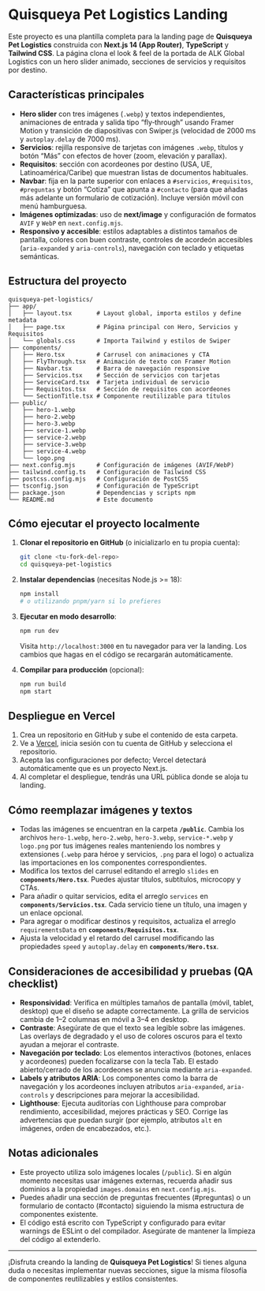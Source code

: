 # Quisqueya Pet Logistics Landing

Este proyecto es una plantilla completa para la landing page de **Quisqueya Pet Logistics** construida con **Next.js 14 (App Router)**, **TypeScript** y **Tailwind CSS**. La página clona el look & feel de la portada de ALK Global Logistics con un hero slider animado, secciones de servicios y requisitos por destino.

## Características principales

- **Hero slider** con tres imágenes (`.webp`) y textos independientes, animaciones de entrada y salida tipo “fly‑through” usando Framer Motion y transición de diapositivas con Swiper.js (velocidad de 2000 ms y `autoplay.delay` de 7000 ms).
- **Servicios**: rejilla responsive de tarjetas con imágenes `.webp`, títulos y botón “Más” con efectos de hover (zoom, elevación y parallax).
- **Requisitos**: sección con acordeones por destino (USA, UE, Latinoamérica/Caribe) que muestran listas de documentos habituales.
- **Navbar**: fija en la parte superior con enlaces a `#servicios`, `#requisitos`, `#preguntas` y botón “Cotiza” que apunta a `#contacto` (para que añadas más adelante un formulario de cotización). Incluye versión móvil con menú hamburguesa.
- **Imágenes optimizadas**: uso de **next/image** y configuración de formatos `AVIF` y `WebP` en `next.config.mjs`.
- **Responsivo y accesible**: estilos adaptables a distintos tamaños de pantalla, colores con buen contraste, controles de acordeón accesibles (`aria-expanded` y `aria-controls`), navegación con teclado y etiquetas semánticas.

## Estructura del proyecto

```
quisqueya-pet-logistics/
├── app/
│   ├── layout.tsx       # Layout global, importa estilos y define metadata
│   ├── page.tsx         # Página principal con Hero, Servicios y Requisitos
│   └── globals.css      # Importa Tailwind y estilos de Swiper
├── components/
│   ├── Hero.tsx         # Carrusel con animaciones y CTA
│   ├── FlyThrough.tsx   # Animación de texto con Framer Motion
│   ├── Navbar.tsx       # Barra de navegación responsive
│   ├── Servicios.tsx    # Sección de servicios con tarjetas
│   ├── ServiceCard.tsx  # Tarjeta individual de servicio
│   ├── Requisitos.tsx   # Sección de requisitos con acordeones
│   └── SectionTitle.tsx # Componente reutilizable para títulos
├── public/
│   ├── hero-1.webp
│   ├── hero-2.webp
│   ├── hero-3.webp
│   ├── service-1.webp
│   ├── service-2.webp
│   ├── service-3.webp
│   ├── service-4.webp
│   └── logo.png
├── next.config.mjs      # Configuración de imágenes (AVIF/WebP)
├── tailwind.config.ts   # Configuración de Tailwind CSS
├── postcss.config.mjs   # Configuración de PostCSS
├── tsconfig.json        # Configuración de TypeScript
├── package.json         # Dependencias y scripts npm
└── README.md            # Este documento
```

## Cómo ejecutar el proyecto localmente

1. **Clonar el repositorio en GitHub** (o inicializarlo en tu propia cuenta):

   ```bash
   git clone <tu-fork-del-repo>
   cd quisqueya-pet-logistics
   ```

2. **Instalar dependencias** (necesitas Node.js >= 18):

   ```bash
   npm install
   # o utilizando pnpm/yarn si lo prefieres
   ```

3. **Ejecutar en modo desarrollo**:

   ```bash
   npm run dev
   ```

   Visita `http://localhost:3000` en tu navegador para ver la landing. Los cambios que hagas en el código se recargarán automáticamente.

4. **Compilar para producción** (opcional):

   ```bash
   npm run build
   npm start
   ```

## Despliegue en Vercel

1. Crea un repositorio en GitHub y sube el contenido de esta carpeta.
2. Ve a [Vercel](https://vercel.com), inicia sesión con tu cuenta de GitHub y selecciona el repositorio.
3. Acepta las configuraciones por defecto; Vercel detectará automáticamente que es un proyecto Next.js.
4. Al completar el despliegue, tendrás una URL pública donde se aloja tu landing.

## Cómo reemplazar imágenes y textos

- Todas las imágenes se encuentran en la carpeta **`/public`**. Cambia los archivos `hero-1.webp`, `hero-2.webp`, `hero-3.webp`, `service-*.webp` y `logo.png` por tus imágenes reales manteniendo los nombres y extensiones (`.webp` para héroe y servicios, `.png` para el logo) o actualiza las importaciones en los componentes correspondientes.
- Modifica los textos del carrusel editando el arreglo `slides` en **`components/Hero.tsx`**. Puedes ajustar títulos, subtítulos, microcopy y CTAs.
- Para añadir o quitar servicios, edita el arreglo `services` en **`components/Servicios.tsx`**. Cada servicio tiene un título, una imagen y un enlace opcional.
- Para agregar o modificar destinos y requisitos, actualiza el arreglo `requirementsData` en **`components/Requisitos.tsx`**.
- Ajusta la velocidad y el retardo del carrusel modificando las propiedades `speed` y `autoplay.delay` en **`components/Hero.tsx`**.

## Consideraciones de accesibilidad y pruebas (QA checklist)

- **Responsividad**: Verifica en múltiples tamaños de pantalla (móvil, tablet, desktop) que el diseño se adapte correctamente. La grilla de servicios cambia de 1–2 columnas en móvil a 3–4 en desktop.
- **Contraste**: Asegúrate de que el texto sea legible sobre las imágenes. Las overlays de degradado y el uso de colores oscuros para el texto ayudan a mejorar el contraste.
- **Navegación por teclado**: Los elementos interactivos (botones, enlaces y acordeones) pueden focalizarse con la tecla Tab. El estado abierto/cerrado de los acordeones se anuncia mediante `aria-expanded`.
- **Labels y atributos ARIA**: Los componentes como la barra de navegación y los acordeones incluyen atributos `aria-expanded`, `aria-controls` y descripciones para mejorar la accesibilidad.
- **Lighthouse**: Ejecuta auditorías con Lighthouse para comprobar rendimiento, accesibilidad, mejores prácticas y SEO. Corrige las advertencias que puedan surgir (por ejemplo, atributos `alt` en imágenes, orden de encabezados, etc.).

## Notas adicionales

- Este proyecto utiliza solo imágenes locales (`/public`). Si en algún momento necesitas usar imágenes externas, recuerda añadir sus dominios a la propiedad `images.domains` en `next.config.mjs`.
- Puedes añadir una sección de preguntas frecuentes (#preguntas) o un formulario de contacto (#contacto) siguiendo la misma estructura de componentes existente.
- El código está escrito con TypeScript y configurado para evitar warnings de ESLint o del compilador. Asegúrate de mantener la limpieza del código al extenderlo.

---

¡Disfruta creando la landing de **Quisqueya Pet Logistics**! Si tienes alguna duda o necesitas implementar nuevas secciones, sigue la misma filosofía de componentes reutilizables y estilos consistentes.